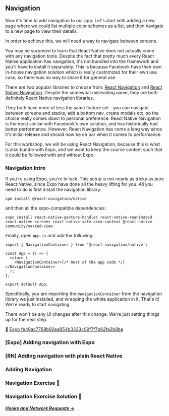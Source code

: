 ## Navigation

Now it's time to add navigation to our app. Let's start with adding a new page where we could list multiple color schemes as a list, and then navigate to a new page to view their details.

In order to achieve this, we will need a way to navigate between screens.

You may be surprised to learn that React Native does not actually come with any navigation tools. Despite the fact that pretty much every React Native application has navigation, it's not bundled into the framework and you'll have to install it separately. This is because Facebook have their own in-house navigation solution which is really customized for their own use case, so there was no way to share it for general use.

There are two popular libraries to choose from: [React Navigation](https://reactnavigation.org/) and [React Native Navigation](https://wix.github.io/react-native-navigation/#/). Despite the somewhat misleading name, they are both definitely React Native navigation libraries.

They both have more of less the same feature set - you can navigate between screens and stacks, add a bottom nav, create modals etc, so the choice really comes down to personal preference. React Native Navigation is the most similar with Facebook's own solution, and has historically had better performance. However, React Navigation has come a long way since it's initial release and should now be on par when it comes to performance.

For this workshop, we will be using React Navigation, because this is what is also bundle with Expo, and we want to keep the course content such that it could be followed with and without Expo.

### Navigation Intro

If you're using Expo, you're in luck. This setup is not nearly as tricky as pure React Native, since Expo have done all the heavy lifting for you. All you need to do is first install the navigation library:

```
npm install @react-navigation/native
```

and then all the expo-compatible dependencies:

```
expo install react-native-gesture-handler react-native-reanimated react-native-screens react-native-safe-area-context @react-native-community/masked-view
```

Finally, open ```App.js``` and add the following:

```
import { NavigationContainer } from '@react-navigation/native';

const App = () => {
  return (
    <NavigationContainer>{/* Rest of the app code */}</NavigationContainer>
  );
};

export default App;
```

Specifically, you are importing the ```NavigationContainer``` from the navigation library we just installed, and wrapping the whole application in it. That's it! We're ready to start navigating.

There won't be any UI changes after this change. We're just setting things up for the next step.

🔗 [Expo fe48ac7768b92ea954b3333c09f7f7b62fa2b8ba](https://github.com/kadikraman/AwesomeProjectExpo/commit/fe48ac7768b92ea954b3333c09f7f7b62fa2b8ba)

### [Expo] Adding navigation with Expo

### [RN] Adding navigation with plain React Native

### Adding Navigation

### Navigation Exercise 📝

### Navigation Exercise Solution 👀


##### *[Hooks and Network Requests →](https://github.com/adasilvapdev/React-Native-v2-FrontEnd-Masters-Course-Notes/blob/main/content/5-hooks-and-network-requests/README.md#hooks-and-network-requests)*

